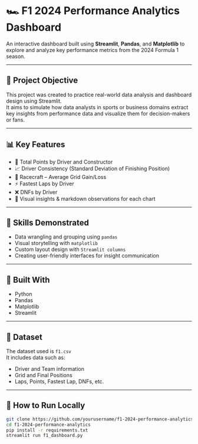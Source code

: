 # 🏎️ F1 2024 Performance Analytics Dashboard

An interactive dashboard built using **Streamlit**, **Pandas**, and **Matplotlib** to explore and analyze key performance metrics from the 2024 Formula 1 season.

---

## 🎯 Project Objective

This project was created to practice real-world data analysis and dashboard design using Streamlit.  
It aims to simulate how data analysts in sports or business domains extract key insights from performance data and visualize them for decision-makers or fans.

---

## 📊 Key Features

- 🏁 Total Points by Driver and Constructor  
- 📈 Driver Consistency (Standard Deviation of Finishing Position)  
- 🔄 Racecraft – Average Grid Gain/Loss  
- ⚡ Fastest Laps by Driver  
- ❌ DNFs by Driver  
- 🧠 Visual insights & markdown observations for each chart  

---

## 🧪 Skills Demonstrated

- Data wrangling and grouping using `pandas`
- Visual storytelling with `matplotlib`
- Custom layout design with `Streamlit columns`
- Creating user-friendly interfaces for insight communication

---

## 🧰 Built With

- Python  
- Pandas  
- Matplotlib  
- Streamlit  

---

## 📁 Dataset

The dataset used is `f1.csv`  
It includes data such as:
- Driver and Team information  
- Grid and Final Positions  
- Laps, Points, Fastest Lap, DNFs, etc.  

---

## 🚀 How to Run Locally

```bash
git clone https://github.com/yourusername/f1-2024-performance-analytics.git
cd f1-2024-performance-analytics
pip install -r requirements.txt
streamlit run f1_dashboard.py
```  
